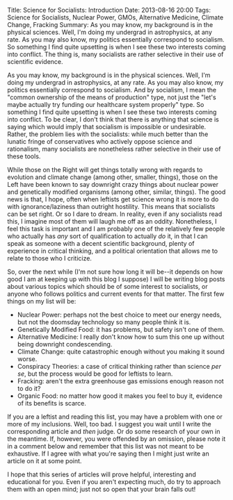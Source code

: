 Title: Science for Socialists: Introduction
Date: 2013-08-16 20:00
Tags: Science for Socialists, Nuclear Power, GMOs, Alternative Medicine, Climate Change, Fracking
Summary: As you may know, my background is in the physical sciences. Well, I'm doing my undergrad in astrophysics, at any rate. As you may also know, my politics essentially correspond to socialism. So something I find quite upsetting is when I see these two interests coming into conflict. The thing is, many socialists are rather selective in their use of scientific evidence.

As you may know, my background is in the physical sciences. Well, I'm 
doing my undergrad in astrophysics, at any rate. As you may also 
know, my politics essentially correspond to socialism. And by socialism,
I mean the "common ownership of the means of production" type, not 
just the "let's maybe actually try funding our healthcare system 
properly" type. So 
something I find quite upsetting is when I see these two interests coming
into conflict. To be clear, I don't think that there is anything that 
science is saying which would imply that socialism is impossible or
undesirable. Rather, the problem lies with the socialists: while much
better than the lunatic fringe of conservatives who actively oppose
science and rationalism, many socialists are nonetheless rather selective
in their use of these tools.

While those on the Right will get things totally wrong with regards to
evolution and climate change (among other, smaller, things), those on the
Left have been known to say downright crazy things about nuclear power
and genetically modified organisms (among other, similar, things). The
good news is that, I hope, often when leftists get science wrong it is
more to do with ignorance/laziness than outright hostility. This means
that socialists can be set right. Or so I dare to dream. In reality, even
if any socialists read this, I imagine most of them will laugh me off as
an oddity. Nonetheless, I feel this task is important and I am probably
one of the relatively few people who actually has _any_ sort of 
qualification to actually _do_ it, in that I can speak as someone with a
decent scientific background, plenty of experience in critical thinking,
and a political orientation that allows me to relate to those who I
criticize.

So, over the next while (I'm not sure how long it will be--it depends on
how good I am at keeping up with this blog I suppose) I will be writing
blog posts about various topics which should be of some interest to
socialists, or anyone who follows politics and current events for that
matter. The first few things on my list will be:

* Nuclear Power: perhaps not the best choice to meet our energy needs, 
but not the doomsday technology so many people think it is.
* Genetically Modified Food: it has problems, but safety isn't one of 
them.
* Alternative Medicine: I really don't know how to sum this one up 
without being downright condescending.
* Climate Change: quite catastrophic enough without you making it sound
worse.
* Conspiracy Theories: a case of critical thinking rather than science
_per se_, but the process would be good for leftists to learn.
* Fracking: aren't the extra greenhouse gas emissions enough reason not 
to do it?
* Organic Food: no matter how good it makes you feel to buy it, evidence
of its benefits is scarce.

If you are a leftist and reading this list, you may have a problem with
one or more of my inclusions. Well, too bad. I suggest you wait until I
write the corresponding article and *then* judge. Or do some research
of your own in the meantime. If, however, you were offended by an 
omission, please note it in a comment below and remember that this list 
was not meant to be exhaustive. If I agree with what you're saying then
I might just write an article on it at some point.

I hope that this series of articles will prove helpful, interesting and 
educational for you. Even if you aren't expecting much, do try to 
approach them with an open mind; just not so open that your brain falls
out!
